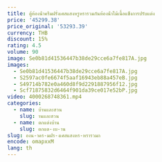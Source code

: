 ```yaml
---
title: ตู้ห้องน้ําครีมฝรั่งเศสแสงหรูหรารวมกันห้องน้ําไม้เนื้อแข็งการปรับแต่ง
price: '45299.38'
price_original: '53293.39'
currency: THB
discount: 15%
rating: 4.5
volume: 90
image: Se0b81d41536447b38de29cce6a7fe817A.jpg
images:
  - Se0b81d41536447b38de29cce6a7fe817A.jpg
  - S2597ac0fe6674f5aaf16943eb88a457eB.jpg
  - S49714b782e0a460d8f9d2291887956f12.jpg
  - Scf71875832d6464f901da39ce017e52bP.jpg
video: 4000268748361.mp4
categories:
  - name: บ้านและสวน
    slug: านและสวน
  - name: ตกแต่งบ้าน
    slug: ตกแต-งบ-าน
slug: องน-าคร-มฝร-งเศสแสงหร-หรารวมก
encode: omapxxM
lang: th
---
```

  
